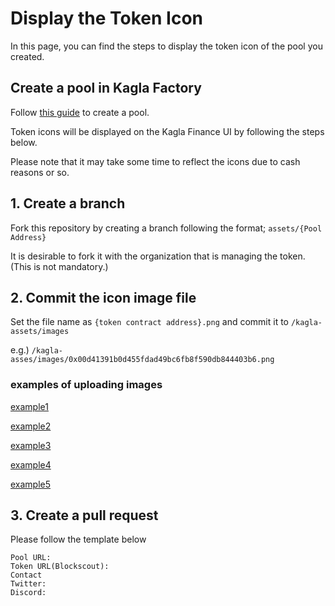 # Display the Token Icon

In this page, you can find the steps to display the token icon of the pool you created.

## Create a pool in Kagla Factory
Follow [this guide](https://docs.kagla.finance/pool/kagla-factory) to create a pool.



Token icons will be displayed on the Kagla Finance UI by following the steps below.

Please note that it may take some time to reflect the icons due to cash reasons or so.

## 1. Create a branch

Fork this repository by creating a branch following the format; `assets/{Pool Address}`

It is desirable to fork it with the organization that is managing the token. (This is not mandatory.)

## 2. Commit the icon image file

Set the file name as `{token contract address}.png` and commit it to `/kagla-assets/images`

e.g.) `/kagla-asses/images/0x00d41391b0d455fdad49bc6fb8f590db844403b6.png`

### examples of uploading images

[example1](https://github.com/kagla-finance/kagla-assets/blob/5e5fb0ad5e23a1f776b5acf7c3f6baded1e53668/images/0xffffffff00000000000000010000000000000001.png) 

[example2](https://github.com/kagla-finance/kagla-assets/commit/1218d9ad683dd51c68aba5540536cf0f88ed96a9) 

[example3](https://github.com/kagla-finance/kagla-assets/blob/1218d9ad683dd51c68aba5540536cf0f88ed96a9/images/0xe511ed88575c57767bafb72bfd10775413e3f2b0.png) 

[example4](https://github.com/kagla-finance/kagla-assets/blob/a0dabab6fae12e6f4fb4537743120d50c36eb817/images/0x733ebcc6df85f8266349defd0980f8ced9b45f35.png) 

[example5](https://github.com/kagla-finance/kagla-assets/blob/a0dabab6fae12e6f4fb4537743120d50c36eb817/images/0x18bdb86e835e9952cfaa844eb923e470e832ad58.png) 


## 3. Create a pull request

Please follow the template below
```
Pool URL: 
Token URL(Blockscout): 
Contact
Twitter:
Discord:
```
